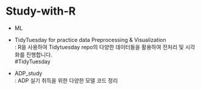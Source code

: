 # Study-with-R

  - ML<br>

  - TidyTuesday for practice data Preprocessing & Visualization<br>
    : R을 사용하여 Tidytuesday repo의 다양한 데이터들을 활용하여 전처리 및 시각화를 진행합니다.<br>
    #TidyTuesday
  
  - ADP_study<br>
    : ADP 실기 취득을 위한 다양한 모델 코드 정리
